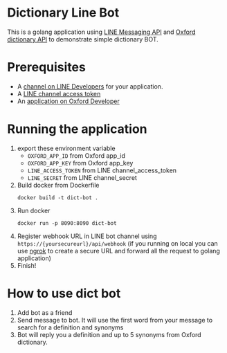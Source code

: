 # Dictionary Line Bot

This is a golang application using [LINE Messaging API](https://developers.line.me/en/docs/messaging-api/overview/) and [Oxford dictionary API](https://developer.oxforddictionaries.com/documentation#/) to demonstrate simple dictionary BOT.

# Prerequisites
* A [channel on LINE Developers](https://developers.line.me/en/docs/liff/getting-started/) for your application.
* A [LINE channel access token](https://developers.line.me/en/docs/liff/getting-started/#preparing-channel-access-token)
* An [application on Oxford Developer](https://developer.oxforddictionaries.com/admin/applications)

# Running the application

1. export these environment variable
    - `OXFORD_APP_ID` from Oxford app_id
    - `OXFORD_APP_KEY` from Oxford app_key
    - `LINE_ACCESS_TOKEN` from LINE channel_access_token
    - `LINE_SECRET` from LINE channel_secret
2. Build docker from Dockerfile
    ```
    docker build -t dict-bot .
    ```
3. Run docker 
    ```
    docker run -p 8090:8090 dict-bot
    ```
4. Register webhook URL in LINE bot channel using `https://{yoursecureurl}/api/webhook` (if you running on local you can use [ngrok](https://ngrok.com/) to create a secure URL and forward all the request to golang application)
5. Finish!

# How to use dict bot

1. Add bot as a friend
2. Send message to bot. It will use the first word from your message to search for a definition and synonyms
3. Bot will reply you a definition and up to 5 synonyms from Oxford dictionary.
